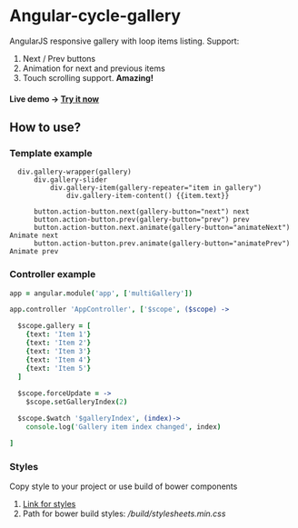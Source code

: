 # Angular-cycle-gallery 

AngularJS responsive gallery with loop items listing. Support:
1. Next / Prev buttons
2. Animation for next and previous items 
3. Touch scrolling support. **Amazing!**

#### Live demo -> [Try it now](http://angular-cycle-gallery.rademade.com)


## How to use?

### Template example

```slim
  div.gallery-wrapper(gallery)
      div.gallery-slider
          div.gallery-item(gallery-repeater="item in gallery")
              div.gallery-item-content() {{item.text}}

      button.action-button.next(gallery-button="next") next
      button.action-button.prev(gallery-button="prev") prev
      button.action-button.next.animate(gallery-button="animateNext") Animate next
      button.action-button.prev.animate(gallery-button="animatePrev") Animate prev
```

### Controller example

```coffee
app = angular.module('app', ['multiGallery'])

app.controller 'AppController', ['$scope', ($scope) ->

  $scope.gallery = [
    {text: 'Item 1'}
    {text: 'Item 2'}
    {text: 'Item 3'}
    {text: 'Item 4'}
    {text: 'Item 5'}
  ]
  
  $scope.forceUpdate = ->
    $scope.setGalleryIndex(2)

  $scope.$watch '$galleryIndex', (index)->
    console.log('Gallery item index changed', index)

]
```

### Styles

Copy style to your project or use build of bower components

 1. [Link for styles](https://github.com/Rademade/angular-cycle-gallery/blob/master/src/sass/import.sass)
 2. Path for bower build styles: */build/stylesheets.min.css*

